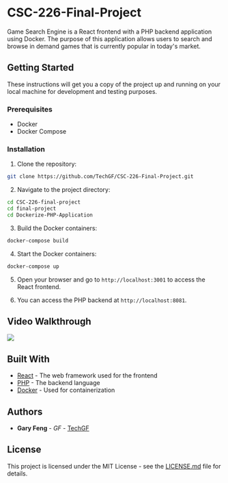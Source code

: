 # CSC-226-Final-Project
Game Search Engine is a React frontend with a PHP backend application using Docker. The purpose of this application allows users to search and browse in demand games that is currently popular in today's market.

## Getting Started
These instructions will get you a copy of the project up and running on your local machine for development and testing purposes.

### Prerequisites

- Docker
- Docker Compose

### Installation

1. Clone the repository:
```bash
git clone https://github.com/TechGF/CSC-226-Final-Project.git
```
2. Navigate to the project directory:
```bash
cd CSC-226-final-project
cd final-project
cd Dockerize-PHP-Application
```
3. Build the Docker containers:
```bash
docker-compose build
```
4. Start the Docker containers:
```bash
docker-compose up
```
5. Open your browser and go to `http://localhost:3001` to access the React frontend.

6. You can access the PHP backend at `http://localhost:8081`.

## Video Walkthrough
<img src='http://g.recordit.co/uA0KHnBWoF.gif'>

## Built With

- [React](https://reactjs.org/) - The web framework used for the frontend
- [PHP](https://www.php.net/) - The backend language
- [Docker](https://www.docker.com/) - Used for containerization

## Authors

- **Gary Feng** - *GF* - [TechGF](https://github.com/techgf)

## License

This project is licensed under the MIT License - see the [LICENSE.md](LICENSE.md) file for details.
